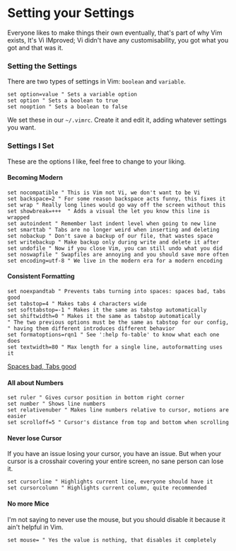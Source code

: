 # Setting your Settings

Everyone likes to make things their own eventually, that's part of why Vim
exists, It's Vi IMproved; Vi didn't have any customisability, you got what you
got and that was it.

### Setting the Settings

There are two types of settings in Vim: `boolean` and `variable`.

```vim
set option=value " Sets a variable option
set option " Sets a boolean to true
set nooption " Sets a boolean to false
```

We set these in our `~/.vimrc`. Create it and edit it, adding whatever settings
you want.

### Settings I Set

These are the options I like, feel free to change to your liking.

#### Becoming Modern

```vim
set nocompatible " This is Vim not Vi, we don't want to be Vi
set backspace=2 " For some reason backspace acts funny, this fixes it
set wrap " Really long lines would go way off the screen without this
set showbreak=+++  " Adds a visual the let you know this line is wrapped
set autoindent " Remember last indent level when going to new line
set smarttab " Tabs are no longer weird when inserting and deleting
set nobackup " Don't save a backup of our file, that wastes space
set writebackup " Make backup only during write and delete it after
set undofile " Now if you close Vim, you can still undo what you did
set noswapfile " Swapfiles are annoying and you should save more often
set encoding=utf-8 " We live in the modern era for a modern encoding
```

#### Consistent Formatting

```vim
set noexpandtab " Prevents tabs turning into spaces: spaces bad, tabs good
set tabstop=4 " Makes tabs 4 characters wide
set softtabstop=-1 " Makes it the same as tabstop automatically
set shiftwidth=0 " Makes it the same as tabstop automatically
" The two previous options must be the same as tabstop for our config,
" having them different introduces different behavior
set formatoptions=rqn1 " See ':help fo-table' to know what each one does
set textwidth=80 " Max length for a single line, autoformatting uses it
```

[Spaces bad, Tabs good](https://www.reddit.com/r/javascript/comments/c8drjo/nobody_talks_about_the_real_reason_to_use_tabs/)

#### All about Numbers

```vim
set ruler " Gives cursor position in bottom right corner
set number " Shows line numbers
set relativenuber " Makes line numbers relative to cursor, motions are easier
set scrolloff=5 " Cursor's distance from top and bottom when scrolling
```

#### Never lose Cursor

If you have an issue losing your cursor, you have an issue. But when your cursor
is a crosshair covering your entire screen, no sane person can lose it.

```vim
set cursorline " Highlights current line, everyone should have it
set cursorcolumn " Highlights current column, quite recommended
```

#### No more Mice

I'm not saying to never use the mouse, but you should disable it because it
ain't helpful in Vim.

```vim
set mouse= " Yes the value is nothing, that disables it completely
```

<!-- TODO: Add navigation -->
